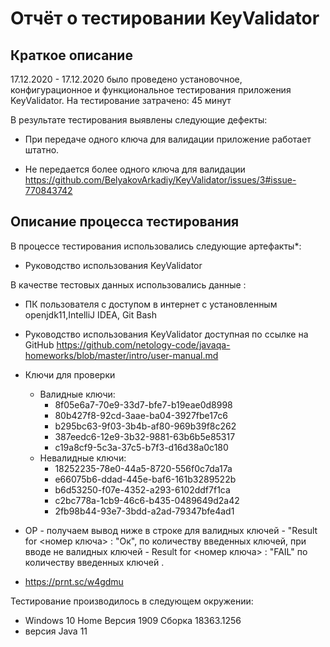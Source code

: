 # Отчёт о тестировании KeyValidator
## Краткое описание
17.12.2020 - 17.12.2020 было проведено установочное, конфигурационное и функциональное тестирования приложения KeyValidator.
На тестирование затрачено: 45 минут

В результате тестирования выявлены следующие дефекты:

 * При передаче одного ключа для валидации приложение работает штатно.

 * Не передается более одного ключа для валидации https://github.com/BelyakovArkadiy/KeyValidator/issues/3#issue-770843742
 
 

## Описание процесса тестирования

В процессе тестирования использовались следующие артефакты*:

* Руководство использования KeyValidator 

В качестве тестовых данных использовались данные : 

* ПК пользователя c доступом в интернет c установленным openjdk11,IntelliJ IDEA, Git Bash
* Руководство использования KeyValidator доступная по ссылке на GitHub https://github.com/netology-code/javaqa-homeworks/blob/master/intro/user-manual.md
* Ключи для проверки
  * Валидные ключи:
     * 8f05e6a7-70e9-33d7-bfe7-b19eae0d8998
     * 80b427f8-92cd-3aae-ba04-3927fbe17c6
     * b295bc63-9f03-3b4b-af80-969b39f8c262
     * 387eedc6-12e9-3b32-9881-63b6b5e85317
     * c19a8cf9-5c3a-37c5-b7f3-d16d38a0c180
   * Невалидные ключи:
     * 18252235-78e0-44a5-8720-556f0c7da17a
     * e66075b6-ddad-445e-baf6-161b3289522b
     * b6d53250-f07e-4352-a293-6102ddf7f1ca
     * c2bc778a-1cb9-46c6-b435-0489649d2a42
     * 2fb98b44-93e7-3bdd-a2ad-79347bfe4ad1

* OP - получаем вывод ниже в строке для валидных ключей - "Result for <номер ключа> : "Ок", по количеству введенных ключей, при вводе не валидных ключей - Result for <номер ключа> : "FAIL" по количеству введенных ключей . 

* https://prnt.sc/w4gdmu





Тестирование производилось в следующем окружении:

* Windows 10 Home Версия 1909 Сборка 18363.1256
* версия Java 11


